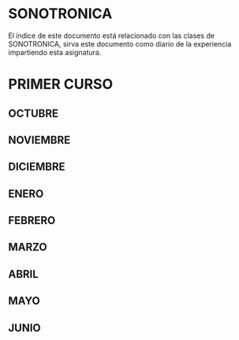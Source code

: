 # SONOTRONICA

El índice de este documento está relacionado con las clases de SONOTRONICA,
sirva este documento como diario de la experiencia impartiendo esta asignatura.

# PRIMER CURSO

## OCTUBRE
## NOVIEMBRE
## DICIEMBRE
## ENERO
## FEBRERO
## MARZO
## ABRIL
## MAYO
## JUNIO
